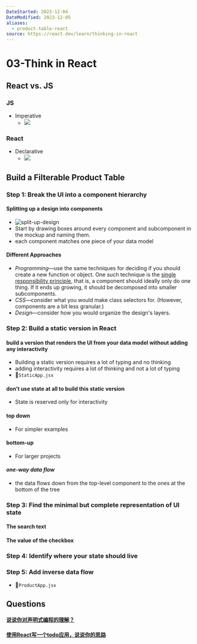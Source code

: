 ```yaml
---
DateStarted: 2023-12-04
DateModified: 2023-12-05
aliases:
  - product-table-react
source: https://react.dev/learn/thinking-in-react
---
```


# 03-Think in React
## React vs. JS
### JS
- Imperative
    - ![](Paste%20image%201701516791954image.png)

### React
- Declarative
    - ![](Paste%20image%201701516813982image.png)

## Build a Filterable Product Table
### Step 1: Break the UI into a component hierarchy

#### Splitting up a design into components

- ![split-up-design](https://react.dev/images/docs/s_thinking-in-react_ui_outline.png)
- Start by drawing boxes around every component and subcomponent in the mockup and naming them.
- each component matches one piece of your data model

#### Different Approaches

- _Programming_—use the same techniques for deciding if you should create a new function or object. One such technique is the [single responsibility principle](https://en.wikipedia.org/wiki/Single_responsibility_principle), that is, a component should ideally only do one thing. If it ends up growing, it should be decomposed into smaller subcomponents.
- _CSS_—consider what you would make class selectors for. (However, components are a bit less granular.)
- _Design_—consider how you would organize the design's layers.

### Step 2: Build a static version in React

#### build a version that renders the UI from your data model without adding any interactivity

- Building a static version requires a lot of typing and no thinking
- adding interactivity requires a lot of thinking and not a lot of typing
- 📌`StaticApp.jsx`

#### don’t use state at all to build this static version

- State is reserved only for interactivity

#### top down

- For simpler examples

#### bottom-up

- For larger projects

#### _one-way data flow_

- the data flows down from the top-level component to the ones at the bottom of the tree

### Step 3: Find the minimal but complete representation of UI state

#### The search text

#### The value of the checkbox

### Step 4: Identify where your state should live

### Step 5: Add inverse data flow

- 📌`ProductApp.jsx`

## Questions
#### [说说你对声明式编程的理解？](https://github.com/haizlin/fe-interview/issues/615)
#### [使用React写一个todo应用，说说你的思路](https://github.com/haizlin/fe-interview/issues/712)

